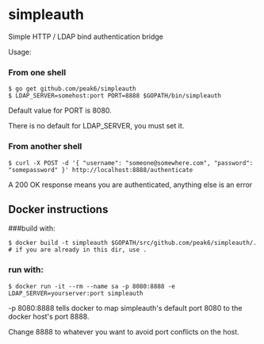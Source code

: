 # simpleauth
Simple HTTP / LDAP bind authentication bridge

Usage:

### From one shell
```
$ go get github.com/peak6/simpleauth
$ LDAP_SERVER=somehost:port PORT=8888 $GOPATH/bin/simpleauth
```
Default value for PORT is 8080.

There is no default for LDAP_SERVER, you must set it.

### From another shell
```
$ curl -X POST -d '{ "username": "someone@somewhere.com", "password": "somepassword" }' http://localhost:8888/authenticate
``` 

A 200 OK response means you are authenticated, anything else is an error

## Docker instructions

###build with: 
```
$ docker build -t simpleauth $GOPATH/src/github.com/peak6/simpleauth/.  # if you are already in this dir, use .
```

### run with:
```
$ docker run -it --rm --name sa -p 8080:8888 -e LDAP_SERVER=yourserver:port simpleauth
```
-p 8080:8888 tells docker to map simpleauth's default port 8080 to the docker host's port 8888.

Change 8888 to whatever you want to avoid port conflicts on the host.

